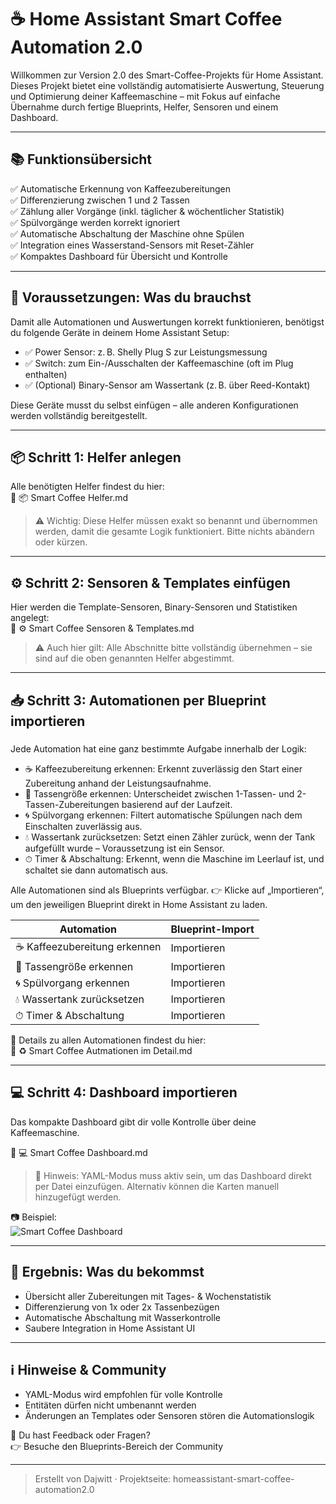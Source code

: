 # ☕ Home Assistant Smart Coffee Automation 2.0

Willkommen zur Version 2.0 des Smart-Coffee-Projekts für Home Assistant. Dieses Projekt bietet eine vollständig automatisierte Auswertung, Steuerung und Optimierung deiner Kaffeemaschine – mit Fokus auf einfache Übernahme durch fertige Blueprints, Helfer, Sensoren und einem Dashboard.

---

## 📚 Funktionsübersicht

✅ Automatische Erkennung von Kaffeezubereitungen  
 ✅ Differenzierung zwischen 1 und 2 Tassen  
 ✅ Zählung aller Vorgänge (inkl. täglicher & wöchentlicher Statistik)  
 ✅ Spülvorgänge werden korrekt ignoriert  
 ✅ Automatische Abschaltung der Maschine ohne Spülen  
 ✅ Integration eines Wasserstand-Sensors mit Reset-Zähler  
 ✅ Kompaktes Dashboard für Übersicht und Kontrolle

---

## 🔧 Voraussetzungen: Was du brauchst

Damit alle Automationen und Auswertungen korrekt funktionieren, benötigst du folgende Geräte in deinem Home Assistant Setup:

- ✅ Power Sensor: z. B. Shelly Plug S zur Leistungsmessung
- ✅ Switch: zum Ein-/Ausschalten der Kaffeemaschine (oft im Plug enthalten)
- ✅ (Optional) Binary-Sensor am Wassertank (z. B. über Reed-Kontakt)

Diese Geräte musst du selbst einfügen – alle anderen Konfigurationen werden vollständig bereitgestellt.

---

## 📦 Schritt 1: Helfer anlegen

Alle benötigten Helfer findest du hier:  
 📄 📦 Smart Coffee Helfer.md

> ⚠️ Wichtig: Diese Helfer müssen exakt so benannt und übernommen werden, damit die gesamte Logik funktioniert. Bitte nichts abändern oder kürzen.

---

## ⚙ Schritt 2: Sensoren & Templates einfügen

Hier werden die Template-Sensoren, Binary-Sensoren und Statistiken angelegt:  
 📄 ⚙ Smart Coffee Sensoren & Templates.md

> ⚠️ Auch hier gilt: Alle Abschnitte bitte vollständig übernehmen – sie sind auf die oben genannten Helfer abgestimmt.

---

## 📥 Schritt 3: Automationen per Blueprint importieren

#####   
Jede Automation hat eine ganz bestimmte Aufgabe innerhalb der Logik:

- ☕ Kaffeezubereitung erkennen: Erkennt zuverlässig den Start einer Zubereitung anhand der Leistungsaufnahme.
- 🍵 Tassengröße erkennen: Unterscheidet zwischen 1-Tassen- und 2-Tassen-Zubereitungen basierend auf der Laufzeit.
- 🌀 Spülvorgang erkennen: Filtert automatische Spülungen nach dem Einschalten zuverlässig aus.
- 💧 Wassertank zurücksetzen: Setzt einen Zähler zurück, wenn der Tank aufgefüllt wurde – Voraussetzung ist ein Sensor.
- ⏱ Timer & Abschaltung: Erkennt, wenn die Maschine im Leerlauf ist, und schaltet sie dann automatisch aus.

Alle Automationen sind als Blueprints verfügbar.  👉 Klicke auf „Importieren“, um den jeweiligen Blueprint direkt in Home Assistant zu laden.


| Automation                   | Blueprint-Import |
|------------------------------|------------------|
| ☕ Kaffeezubereitung erkennen | Importieren      |
| 🍵 Tassengröße erkennen      | Importieren      |
| 🌀 Spülvorgang erkennen      | Importieren      |
| 💧 Wassertank zurücksetzen   | Importieren      |
| ⏱ Timer & Abschaltung        | Importieren      |

📑 Details zu allen Automationen findest du hier:  
 📄 ♻️ Smart Coffee Autmationen im Detail.md

---

## 💻 Schritt 4: Dashboard importieren

Das kompakte Dashboard gibt dir volle Kontrolle über deine Kaffeemaschine.

📄 💻 Smart Coffee Dashboard.md

> 📌 Hinweis: YAML-Modus muss aktiv sein, um das Dashboard direkt per Datei einzufügen. Alternativ können die Karten manuell hinzugefügt werden.

📷 Beispiel:  
 ![Smart Coffee Dashboard](https://raw.githubusercontent.com/Dajwitt/homeassistant-smart-coffee-automation2.0/main/media/dashboard-overview.png)

---

## 🧪 Ergebnis: Was du bekommst

- Übersicht aller Zubereitungen mit Tages- & Wochenstatistik
- Differenzierung von 1x oder 2x Tassenbezügen
- Automatische Abschaltung mit Wasserkontrolle
- Saubere Integration in Home Assistant UI

---

## ℹ️ Hinweise & Community

- YAML-Modus wird empfohlen für volle Kontrolle
- Entitäten dürfen nicht umbenannt werden
- Änderungen an Templates oder Sensoren stören die Automationslogik

💬 Du hast Feedback oder Fragen?  
 👉 Besuche den Blueprints-Bereich der Community

---

> Erstellt von Dajwitt · Projektseite: homeassistant-smart-coffee-automation2.0
